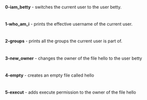 **0-iam_betty** - switches the current user to the user betty.
#
**1-who_am_i** - prints the effective username of the current user.
#
**2-groups** - prints all the groups the current user is part of.
#
**3-new_owner** - changes the owner of the file hello to the user betty
#
**4-empty** - creates an empty file called hello
#
**5-execut** - adds execute permission to the owner of the file hello

